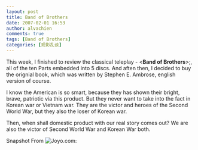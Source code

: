 ```yaml
---
layout: post
title: Band of Brothers
date: 2007-02-01 16:53
author: alvachien
comments: true
tags: [Band of Brothers]
categories: [观影乱谈]
---
```

This week, I finished to review the classical teleplay - <**Band of Brothers**>;, all of the ten Parts embedded into 5 discs. And aften then, I decided to buy the orignial book, which was written by Stephen E. Ambrose, english version of course.
 
I know the American is so smart, because they has shown their bright, brave, patriotic via this product. But they never want to take into the fact in Korean war or Vietnam war. They are the victor and heroes of the Second World War, but they also the loser of Korean war.
 
Then, when shall domestic product with our real story comes out? We are also the victor of Second World War and Korean War both.
 
Snapshot From ![Joyo.com](http://www.joyo.com/):
